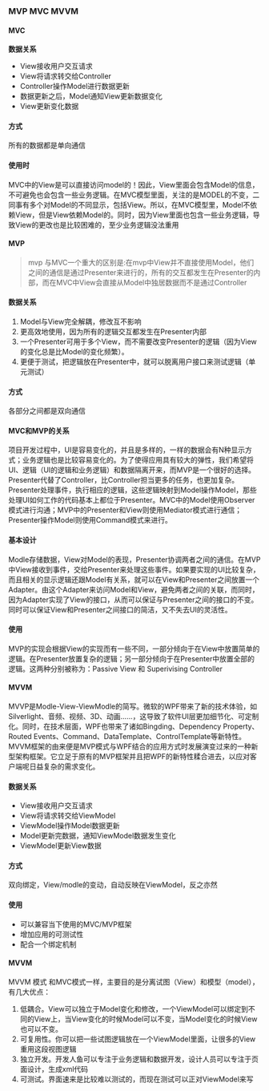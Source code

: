 ### MVP MVC MVVM
#### MVC
**数据关系**
* View接收用户交互请求
* View将请求转交给Controller
* Controller操作Model进行数据更新
* 数据更新之后，Model通知View更新数据变化
* View更新变化数据
#### 方式
所有的数据都是单向通信

#### 使用时
MVC中的View是可以直接访问model的！因此，View里面会包含Model的信息，不可避免也会包含一些业务逻辑。在MVC模型里面，关注的是MODEL的不变，二同事有多个对Model的不同显示，包括View。所以，在MVC模型里，Model不依赖View，但是View依赖Model的。同时，因为View里面也包含一些业务逻辑，导致View的更改也是比较困难的，至少业务逻辑没法重用

#### MVP
>mvp 与MVC一个重大的区别是:在mvp中View并不直接使用Model，他们之间的通信是通过Presenter来进行的，所有的交互都发生在Presenter的内部，而在MVC中View会直接从Model中独居数据而不是通过Controller
#### 数据关系
1. Model与View完全解耦，修改互不影响
2. 更高效地使用，因为所有的逻辑交互都发生在Presenter内部
3. 一个Presenter可用于多个View，而不需要改变Presenter的逻辑（因为View的变化总是比Model的变化频繁）。
4. 更便于测试，把逻辑放在Presenter中，就可以脱离用户接口来测试逻辑（单元测试）
#### 方式
各部分之间都是双向通信
#### MVC和MVP的关系
项目开发过程中，UI是容易变化的，并且是多样的，一样的数据会有N种显示方式；业务逻辑也是比较容易变化的。为了使得应用具有较大的弹性，我们希望将UI、逻辑（UI的逻辑和业务逻辑）和数据隔离开来，而MVP是一个很好的选择。Presenter代替了Controller，比Controller担当更多的任务，也更加复杂。Presenter处理事件，执行相应的逻辑，这些逻辑映射到Model操作Model，那些处理UI如何工作的代码基本上都位于Presenter。MVC中的Model使用Observer模式进行沟通；MVP中的Presenter和View则使用Mediator模式进行通信；Presenter操作Model则使用Command模式来进行。

#### 基本设计
Modle存储数据，View对Model的表现，Presenter协调两者之间的通信。在MVP中View接收到事件，交给Presenter来处理这些事件。如果要实现的UI比较复杂，而且相关的显示逻辑还跟Model有关系，就可以在View和Presenter之间放置一个Adapter。由这个Adapter来访问Model和View，避免两者之间的关联，而同时，因为Adapter实现了View的接口，从而可以保证与Presenter之间的接口的不变。同时可以保证View和Presenter之间接口的简洁，又不失去UI的灵活性。
#### 使用
MVP的实现会根据View的实现而有一些不同，一部分倾向于在View中放置简单的逻辑。在Presenter放置复杂的逻辑；另一部分倾向于在Presenter中放置全部的逻辑。这两种分别被称为：Passive View 和 Superivising Controller
#### MVVM
MVVP是Modle-View-ViewModle的简写。微软的WPF带来了新的技术体验，如Silverlight、音频、视频、3D、动画......，这导致了软件UI层更加细节化、可定制化。同时，在技术层面，WPF也带来了诸如Bingding、Dependency Property、Routed Events、Command、DataTemplate、ControlTemplate等新特性。MVVM框架的由来便是MVP模式与WPF结合的应用方式时发展演变过来的一种新型架构框架。它立足于原有的MVP框架并且把WPF的新特性糅合进去，以应对客户端呢日益复杂的需求变化。
#### 数据关系
* View接收用户交互请求
* View将请求转交给ViewModel
* ViewModel操作Model数据更新
* Model更新完数据，通知ViewModel数据发生变化
* ViewModel更新View数据
#### 方式
双向绑定，View/modle的变动，自动反映在ViewModel，反之亦然
#### 使用
- 可以兼容当下使用的MVC/MVP框架
- 增加应用的可测试性
- 配合一个绑定机制
#### MVVM
MVVM 模式 和MVC模式一样，主要目的是分离试图（View）和模型（model），有几大优点：
1. 低耦合。View可以独立于Model变化和修改，一个ViewModel可以绑定到不同的View上，当View变化的时候Model可以不变，当Model变化的时候View也可以不变。
2. 可复用性。你可以把一些试图逻辑放在一个ViewModel里面，让很多的View重用这段视图逻辑
3. 独立开发。开发人鱼可以专注于业务逻辑和数据开发，设计人员可以专注于页面设计，生成xml代码
4. 可测试。界面速来是比较难以测试的，而现在测试可以正对ViewModel来写